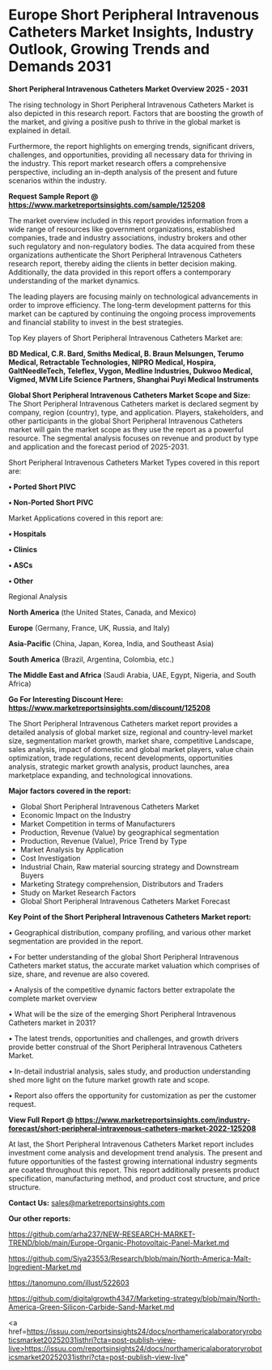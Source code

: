 # Europe Short Peripheral Intravenous Catheters Market Insights, Industry Outlook, Growing Trends and Demands 2031

<Strong> Short Peripheral Intravenous Catheters Market Overview 2025 - 2031</strong>

The rising technology in Short Peripheral Intravenous Catheters Market is also depicted in this research report. Factors that are boosting the growth of the market, and giving a positive push to thrive in the global market is explained in detail.

Furthermore, the report highlights on emerging trends, significant drivers, challenges, and opportunities, providing all necessary data for thriving in the industry. This report market research offers a comprehensive perspective, including an in-depth analysis of the present and future scenarios within the industry.

<strong>Request Sample Report @ <a href=https://www.marketreportsinsights.com/sample/125208>https://www.marketreportsinsights.com/sample/125208</a></strong>

The market overview included in this report provides information from a wide range of resources like government organizations, established companies, trade and industry associations, industry brokers and other such regulatory and non-regulatory bodies. The data acquired from these organizations authenticate the Short Peripheral Intravenous Catheters research report, thereby aiding the clients in better decision making. Additionally, the data provided in this report offers a contemporary understanding of the market dynamics.

The leading players are focusing mainly on technological advancements in order to improve efficiency. The long-term development patterns for this market can be captured by continuing the ongoing process improvements and financial stability to invest in the best strategies.

Top Key players of Short Peripheral Intravenous Catheters Market are:

<strong>BD Medical, C.R. Bard, Smiths Medical, B. Braun Melsungen, Terumo Medical, Retractable Technologies, NIPRO Medical, Hospira, GaltNeedleTech, Teleflex, Vygon, Medline Industries, Dukwoo Medical, Vigmed, MVM Life Science Partners, Shanghai Puyi Medical Instruments</strong>

<strong><b>Global Short Peripheral Intravenous Catheters Market Scope and Size:</b></strong>
The Short Peripheral Intravenous Catheters market is declared segment by company, region (country), type, and application. Players, stakeholders, and other participants in the global Short Peripheral Intravenous Catheters market will gain the market scope as they use the report as a powerful resource. The segmental analysis focuses on revenue and product by type and application and the forecast period of 2025-2031.

Short Peripheral Intravenous Catheters Market Types covered in this report are:

<strong>• Ported Short PIVC

• Non-Ported Short PIVC</strong>

Market Applications covered in this report are:

<strong>• Hospitals

• Clinics

• ASCs

• Other</strong> 

Regional Analysis

<strong>North America</strong> (the United States, Canada, and Mexico)

<strong>Europe</strong> (Germany, France, UK, Russia, and Italy)

<strong>Asia-Pacific</strong> (China, Japan, Korea, India, and Southeast Asia)

<strong>South America</strong> (Brazil, Argentina, Colombia, etc.)

<strong>The Middle East and Africa</strong> (Saudi Arabia, UAE, Egypt, Nigeria, and South Africa)

<strong>Go For Interesting Discount Here: <a href=https://www.marketreportsinsights.com/discount/125208>https://www.marketreportsinsights.com/discount/125208</a></strong>

The Short Peripheral Intravenous Catheters market report provides a detailed analysis of global market size, regional and country-level market size, segmentation market growth, market share, competitive Landscape, sales analysis, impact of domestic and global market players, value chain optimization, trade regulations, recent developments, opportunities analysis, strategic market growth analysis, product launches, area marketplace expanding, and technological innovations.

<strong><b>Major factors covered in the report:</b></strong>
<ul>
  <li>Global Short Peripheral Intravenous Catheters Market </li>
  <li>Economic Impact on the Industry</li>
  <li>Market Competition in terms of Manufacturers</li>
  <li>Production, Revenue (Value) by geographical segmentation</li>
  <li>Production, Revenue (Value), Price Trend by Type</li>
  <li>Market Analysis by Application</li>
  <li>Cost Investigation</li>
  <li>Industrial Chain, Raw material sourcing strategy and Downstream Buyers</li>
  <li>Marketing Strategy comprehension, Distributors and Traders</li>
  <li>Study on Market Research Factors</li>
  <li>Global Short Peripheral Intravenous Catheters Market Forecast</li>
</ul>

<strong><b>Key Point of the Short Peripheral Intravenous Catheters Market report:</b></strong>

• Geographical distribution, company profiling, and various other market segmentation are provided in the report.

• For better understanding of the global Short Peripheral Intravenous Catheters market status, the accurate market valuation which comprises of size, share, and revenue are also covered.

• Analysis of the competitive dynamic factors better extrapolate the complete market overview

• What will be the size of the emerging Short Peripheral Intravenous Catheters market in 2031?

• The latest trends, opportunities and challenges, and growth drivers provide better construal of the Short Peripheral Intravenous Catheters Market.

• In-detail industrial analysis, sales study, and production understanding shed more light on the future market growth rate and scope.

• Report also offers the opportunity for customization as per the customer request.

<strong><b>View Full Report @ <a href=https://www.marketreportsinsights.com/industry-forecast/short-peripheral-intravenous-catheters-market-2022-125208>https://www.marketreportsinsights.com/industry-forecast/short-peripheral-intravenous-catheters-market-2022-125208</a></b></strong>


At last, the Short Peripheral Intravenous Catheters Market report includes investment come analysis and development trend analysis. The present and future opportunities of the fastest growing international industry segments are coated throughout this report. This report additionally presents product specification, manufacturing method, and product cost structure, and price structure.

<strong>Contact Us:</strong>
sales@marketreportsinsights.com

<strong>Our other reports:</strong>

<a href=https://github.com/arha237/NEW-RESEARCH-MARKET-TREND/blob/main/Europe-Organic-Photovoltaic-Panel-Market.md>https://github.com/arha237/NEW-RESEARCH-MARKET-TREND/blob/main/Europe-Organic-Photovoltaic-Panel-Market.md</a>

<a href=https://github.com/Siya23553/Research/blob/main/North-America-Malt-Ingredient-Market.md>https://github.com/Siya23553/Research/blob/main/North-America-Malt-Ingredient-Market.md</a>

<a href=https://tanomuno.com/illust/522603>https://tanomuno.com/illust/522603</a>

<a href=https://github.com/digitalgrowth4347/Marketing-strategy/blob/main/North-America-Green-Silicon-Carbide-Sand-Market.md>https://github.com/digitalgrowth4347/Marketing-strategy/blob/main/North-America-Green-Silicon-Carbide-Sand-Market.md</a>

<a href=https://issuu.com/reportsinsights24/docs/northamericalaboratoryroboticsmarket20252031isthri?cta=post-publish-view-live>https://issuu.com/reportsinsights24/docs/northamericalaboratoryroboticsmarket20252031isthri?cta=post-publish-view-live</a>"
